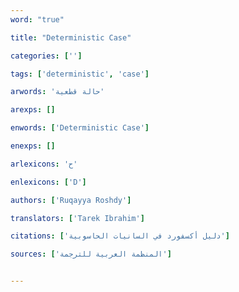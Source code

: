 ```yaml
---
word: "true"

title: "Deterministic Case"

categories: ['']

tags: ['deterministic', 'case']

arwords: 'حالة قطعية'

arexps: []

enwords: ['Deterministic Case']

enexps: []

arlexicons: 'ح'

enlexicons: ['D']

authors: ['Ruqayya Roshdy']

translators: ['Tarek Ibrahim']

citations: ['دليل أكسفورد في السانيات الحاسوبية']

sources: ['المنظمة العربية للترجمة']


---
```


